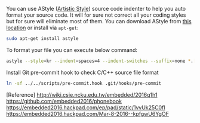You can use AStyle ([Artistic Style](http://astyle.sourceforge.net/)) source code indenter to
help you auto format your source code. It will for sure not correct all your coding styles but
for sure will eliminate most of them. You can download AStyle from [this location](http://astyle.sourceforge.net/)
or install via `apt-get`:
```sh
sudo apt-get install astyle
```

To format your file you can execute below command:
```sh
astyle --style=kr --indent=spaces=4 --indent-switches --suffix=none *.[ch]
```

Install Git pre-commit hook to check C/C++ source file format
```sh
ln -sf ../../scripts/pre-commit.hook .git/hooks/pre-commit
```

[Reference]
http://wiki.csie.ncku.edu.tw/embedded/2016q1h1
https://github.com/embedded2016/phonebook
https://embedded2016.hackpad.com/ep/pad/static/1vvUk25C0fI
https://embedded2016.hackpad.com/Mar-8-2016--kpfgwU6YgOF
